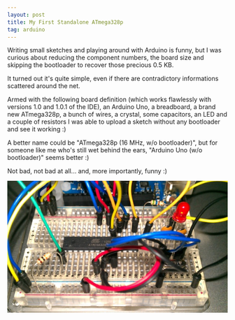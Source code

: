 ```yaml
---
layout: post
title: My First Standalone ATmega328p
tag: arduino
---
```

Writing small sketches and playing around with Arduino is funny, but I was
curious about reducing the component numbers, the board size and skipping the
bootloader to recover those precious 0.5 KB.

It turned out it's quite simple, even if there are contradictory informations
scattered around the net.

Armed with the following board definition (which works flawlessly with
versions 1.0 and 1.0.1 of the IDE), an Arduino Uno, a breadboard, a brand new
ATmega328p, a bunch of wires, a crystal, some capacitors, an LED and a couple
of resistors I was able to upload a sketch without any bootloader and see it
working :)

<script src="https://gist.github.com/2900406.js?file=gistfile1.txt"></script>

A better name could be "ATmega328p (16 MHz, w/o bootloader)", but for someone
like me who's still wet behind the ears, "Arduino Uno (w/o bootloader)" seems
better :)

Not bad, not bad at all... and, more importantly, funny :)

<img src="/images/posts/my-first-standalone-atmega328p.jpg" class="centered"
alt="Programming a standalone ATmega328p with a stupid blinking sketch"
title="Programming a standalone ATmega328p with a stupid blinking sketch"/>

